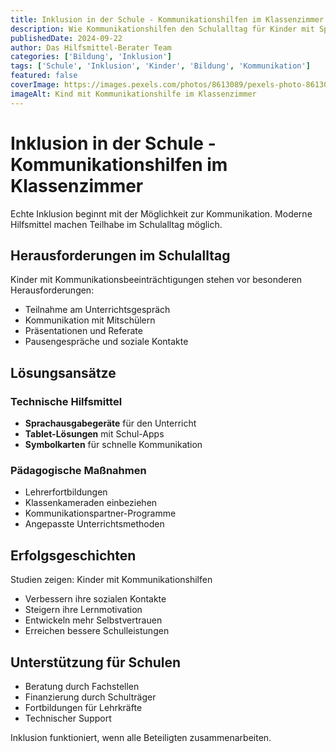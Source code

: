 ```yaml
---
title: Inklusion in der Schule - Kommunikationshilfen im Klassenzimmer
description: Wie Kommunikationshilfen den Schulalltag für Kinder mit Sprachbeeinträchtigungen verbessern und echte Inklusion ermöglichen.
publishedDate: 2024-09-22
author: Das Hilfsmittel-Berater Team
categories: ['Bildung', 'Inklusion']
tags: ['Schule', 'Inklusion', 'Kinder', 'Bildung', 'Kommunikation']
featured: false
coverImage: https://images.pexels.com/photos/8613089/pexels-photo-8613089.jpeg?auto=compress&cs=tinysrgb&w=1260&h=750&dpr=2
imageAlt: Kind mit Kommunikationshilfe im Klassenzimmer
---
```


# Inklusion in der Schule - Kommunikationshilfen im Klassenzimmer

Echte Inklusion beginnt mit der Möglichkeit zur Kommunikation. Moderne Hilfsmittel machen Teilhabe im Schulalltag möglich.

## Herausforderungen im Schulalltag

Kinder mit Kommunikationsbeeinträchtigungen stehen vor besonderen Herausforderungen:
- Teilnahme am Unterrichtsgespräch
- Kommunikation mit Mitschülern
- Präsentationen und Referate
- Pausengespräche und soziale Kontakte

## Lösungsansätze

### Technische Hilfsmittel
- **Sprachausgabegeräte** für den Unterricht
- **Tablet-Lösungen** mit Schul-Apps
- **Symbolkarten** für schnelle Kommunikation

### Pädagogische Maßnahmen
- Lehrerfortbildungen
- Klassenkameraden einbeziehen
- Kommunikationspartner-Programme
- Angepasste Unterrichtsmethoden

## Erfolgsgeschichten

Studien zeigen: Kinder mit Kommunikationshilfen
- Verbessern ihre sozialen Kontakte
- Steigern ihre Lernmotivation
- Entwickeln mehr Selbstvertrauen
- Erreichen bessere Schulleistungen

## Unterstützung für Schulen

- Beratung durch Fachstellen
- Finanzierung durch Schulträger
- Fortbildungen für Lehrkräfte
- Technischer Support

Inklusion funktioniert, wenn alle Beteiligten zusammenarbeiten.